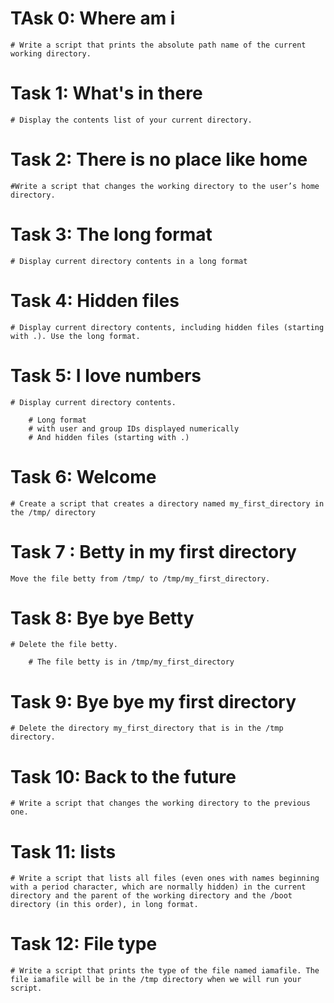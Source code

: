 # TAsk 0: Where am i
	# Write a script that prints the absolute path name of the current working directory.

# Task 1: What's in there
	# Display the contents list of your current directory.

# Task 2: There is no place like home
	#Write a script that changes the working directory to the user’s home directory.

# Task 3: The long format 
	# Display current directory contents in a long format

# Task 4: Hidden files
	# Display current directory contents, including hidden files (starting with .). Use the long format.

# Task 5: I love numbers
	# Display current directory contents.

		# Long format
		# with user and group IDs displayed numerically
 		# And hidden files (starting with .)

# Task 6: Welcome
	# Create a script that creates a directory named my_first_directory in the /tmp/ directory

# Task 7 : Betty in my first directory 
	Move the file betty from /tmp/ to /tmp/my_first_directory.

# Task 8: Bye bye Betty
	# Delete the file betty.

		# The file betty is in /tmp/my_first_directory

# Task 9: Bye bye my first directory
	# Delete the directory my_first_directory that is in the /tmp directory.

# Task 10: Back to the future
	# Write a script that changes the working directory to the previous one.

# Task 11: lists
	# Write a script that lists all files (even ones with names beginning with a period character, which are normally hidden) in the current directory and the parent of the working directory and the /boot directory (in this order), in long format. 

# Task 12: File type
	# Write a script that prints the type of the file named iamafile. The file iamafile will be in the /tmp directory when we will run your script.

# 




